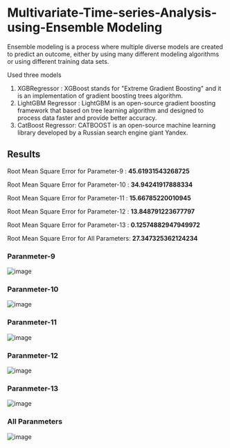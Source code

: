 # Multivariate-Time-series-Analysis-using-Ensemble Modeling
Ensemble modeling is a process where multiple diverse models are created to predict an outcome, either by using many different modeling algorithms or using different training data sets. 

Used three models
1. XGBRegressor : XGBoost stands for "Extreme Gradient Boosting" and it is an implementation of gradient boosting trees algorithm.
2. LightGBM Regressor : LightGBM is an open-source gradient boosting framework that based on tree learning algorithm and designed to process data faster and provide better accuracy.
3. CatBoost Regressor: CATBOOST is an open-source machine learning library developed by a Russian search engine giant Yandex.

## Results  ##

Root Mean Square Error for Parameter-9 : **45.61931543268725**

Root Mean Square Error for Parameter-10 : **34.94241917888334**

Root Mean Square Error for Parameter-11 : **15.66785220010945**

Root Mean Square Error for Parameter-12 : **13.848791223677797**

Root Mean Square Error for Parameter-13 : **0.12574882947949972**

Root Mean Square Error for All Parameters: **27.347325362124234**

### Paranmeter-9
![image](https://user-images.githubusercontent.com/76088075/193458526-9473913c-ae66-43a0-9bba-a199c7e4f30d.png)

### Paranmeter-10
![image](https://user-images.githubusercontent.com/76088075/193458534-2cd6bd57-17c1-45c0-be41-af91a038532e.png)

### Paranmeter-11
![image](https://user-images.githubusercontent.com/76088075/193458546-7b0ce903-2ab5-40eb-82f0-96fed778f62f.png)

### Paranmeter-12
![image](https://user-images.githubusercontent.com/76088075/193458554-7c9ebc21-16f5-455e-8345-50c6f0dde7ce.png)

### Paranmeter-13
![image](https://user-images.githubusercontent.com/76088075/193458575-6b724f44-28c8-4b01-b556-563f080d10ab.png)

### All Paranmeters
![image](https://user-images.githubusercontent.com/76088075/193458954-c91955de-6cc9-4b43-977c-46deb4db0ff3.png)

